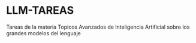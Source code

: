 # LLM-TAREAS
Tareas de la materia Topicos Avanzados de Inteligencia Artificial sobre los grandes modelos del lenguaje
